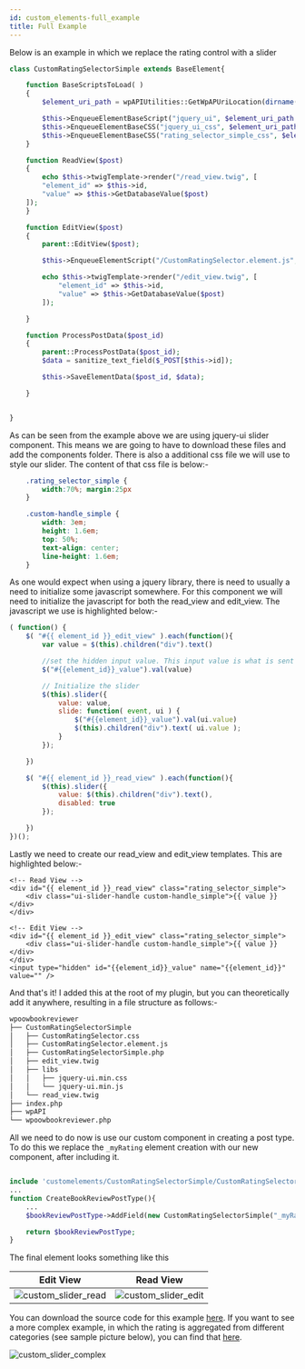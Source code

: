 ```yaml
---
id: custom_elements-full_example
title: Full Example
---
```

Below is an example in which we replace the rating control with a slider

```php
class CustomRatingSelectorSimple extends BaseElement{

    function BaseScriptsToLoad( )
    {
        $element_uri_path = wpAPIUtilities::GetWpAPUriLocation(dirname(__FILE__)). "/";

        $this->EnqueueElementBaseScript("jquery_ui", $element_uri_path  . "libs/jquery-ui.min.js",[], ["jquery"], "1.0.0", true);
        $this->EnqueueElementBaseCSS("jquery_ui_css", $element_uri_path . "libs/jquery-ui.min.css", [], "1.0.0", $media = 'all');
        $this->EnqueueElementBaseCSS("rating_selector_simple_css", $element_uri_path . "CustomRatingSelector.css", [], "1.0.0", $media = 'all');
    }

    function ReadView($post)
    {
        echo $this->twigTemplate->render("/read_view.twig", [
        "element_id" => $this->id,
        "value" => $this->GetDatabaseValue($post)
    ]);
    }

    function EditView($post)
    {
        parent::EditView($post);

        $this->EnqueueElementScript("/CustomRatingSelector.element.js", ["element_id" => $this->id]);

        echo $this->twigTemplate->render("/edit_view.twig", [
            "element_id" => $this->id,
            "value" => $this->GetDatabaseValue($post)
        ]);

    }

    function ProcessPostData($post_id)
    {
        parent::ProcessPostData($post_id);
        $data = sanitize_text_field($_POST[$this->id]);

        $this->SaveElementData($post_id, $data);

    }


}
```

As can be seen from the example above we are using jquery-ui slider component. This means we are going to have to download
these files and add the components folder. There is also a additional css file we will use to style our slider. The content
of that css file is below:-

```css
    .rating_selector_simple {
        width:70%; margin:25px
    }

    .custom-handle_simple {
        width: 3em;
        height: 1.6em;
        top: 50%;
        text-align: center;
        line-height: 1.6em;
    }
```

As one would expect when using a jquery library, there is need to usually a need to initialize some javascript somewhere.
For this component we will need to initialize the javascript for both the read_view and edit_view. The javascript we use
is highlighted below:-

```js
( function() {
    $( "#{{ element_id }}_edit_view" ).each(function(){
        var value = $(this).children("div").text()

        //set the hidden input value. This input value is what is sent back when a post occurs
        $("#{{element_id}}_value").val(value)

        // Initialize the slider
        $(this).slider({
            value: value,
            slide: function( event, ui ) {
                $("#{{element_id}}_value").val(ui.value)
                $(this).children("div").text( ui.value );
            }
        });

    })

    $( "#{{ element_id }}_read_view" ).each(function(){
        $(this).slider({
            value: $(this).children("div").text(),
            disabled: true
        });

    })
})();
```

Lastly we need to create our read_view and edit_view templates. This are highlighted below:-

```twig
<!-- Read View -->
<div id="{{ element_id }}_read_view" class="rating_selector_simple">
    <div class="ui-slider-handle custom-handle_simple">{{ value }}</div>
</div>

```

```twig
<!-- Edit View -->
<div id="{{ element_id }}_edit_view" class="rating_selector_simple">
    <div class="ui-slider-handle custom-handle_simple">{{ value }}</div>
</div>
<input type="hidden" id="{{element_id}}_value" name="{{element_id}}" value="" />

```

And that's it! I added this at the root of my plugin, but you can theoretically add it anywhere, resulting in a file
structure as follows:-

```bash
wpoowbookreviewer
├── CustomRatingSelectorSimple
│   ├── CustomRatingSelector.css
│   ├── CustomRatingSelector.element.js
│   ├── CustomRatingSelectorSimple.php
│   ├── edit_view.twig
│   ├── libs
│   │   ├── jquery-ui.min.css
│   │   └── jquery-ui.min.js
│   └── read_view.twig
├── index.php
├── wpAPI
└── wpoowbookreviewer.php
```

All we need to do now is use our custom component in creating a post type. To do this we replace the `_myRating` element
creation with our new component, after including it.

```php

include 'customelements/CustomRatingSelectorSimple/CustomRatingSelectorSimple.php';
...
function CreateBookReviewPostType(){
    ...
    $bookReviewPostType->AddField(new CustomRatingSelectorSimple("_myRating", "My Rating"));

    return $bookReviewPostType;
}

```

The final element looks something like this

| Edit View     | Read View     |
| ------------- | ------------- |
| ![custom_slider_read](/images/slider_example_edit.png)    |  ![custom_slider_edit](/images/slider_example_view.png) |

You can download the source code for this example [here](https://github.com/walisc/wpAPI/tree/master/docs/customelements/CustomRatingSelectorSimple). If you want to see a more complex example, in which the rating
 is aggregated from different categories (see sample picture below), you can find that [here](https://github.com/walisc/wpAPI/tree/master/docs/customelements/CustomRatingSelector).


![custom_slider_complex](/images/slider_complex_example.png)
